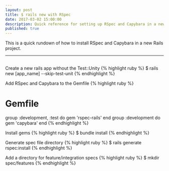 ```yaml
---
layout: post
title: $ rails new with RSpec
date: 2017-03-02 15:00:00
description: Quick reference for setting up RSpec and Capybara in a new Rails app.
published: true
---
```

This is a quick rundown of how to install RSpec and Capybara in a new Rails project.
<hr>
<br>
Create a new rails app without the Test::Unity
{% highlight ruby %}
$ rails new [app_name] --skip-test-unit
{% endhighlight %}

Add RSpec and Capybara to the Gemfile
{% highlight ruby %}
# Gemfile
group :development, :test do
	gem 'rspec-rails'
end
group :development do
	gem 'capybara'
end
{% endhighlight %}

Install gems
{% highlight ruby %}
$ bundle install
{% endhighlight %}

Generate spec file directory
{% highlight ruby %}
$ rails generate rspec:install
{% endhighlight %}

Add a directory for feature/integration specs
{% highlight ruby %}
$ mkdir spec/features
{% endhighlight %}
